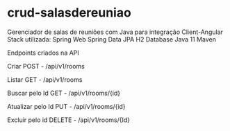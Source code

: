 # crud-salasdereuniao
Gerenciador de salas de reuniões com Java para integração Client-Angular
Stack utilizada:
Spring Web
Spring Data JPA
H2 Database
Java 11
Maven

Endpoints criados na API

Criar POST - /api/v1/rooms

Listar GET - /api/v1/rooms

Buscar pelo Id GET - /api/v1/rooms/{id}

Atualizar pelo Id PUT - /api/v1/rooms/{id}

Excluir pelo id DELETE - /api/v1/rooms/{Id}
